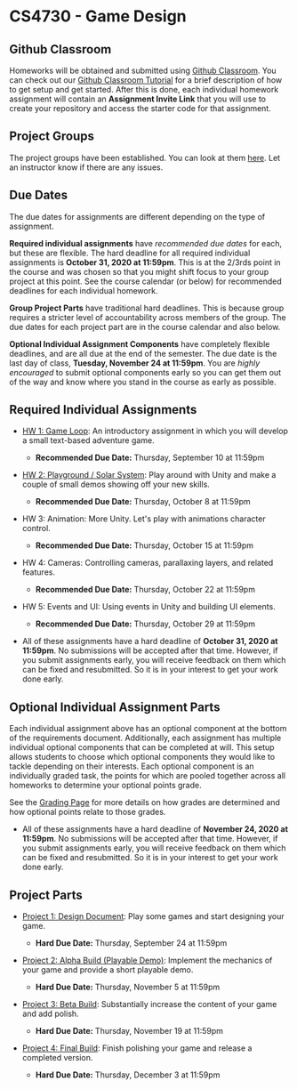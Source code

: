 CS4730 - Game Design
===============================

<a name="introduction"></a>Github Classroom
---------------------------------------

Homeworks will be obtained and submitted using [Github Classroom](https://classroom.github.com). You can check out our [Github Classroom Tutorial](./githubclassroom.html) for a brief description of how to get setup and get started. After this is done, each individual homework assignment will contain an **Assignment Invite Link** that you will use to create your repository and access the starter code for that assignment.

<a name="introduction"></a>Project Groups
---------------------------------------

The project groups have been established. You can look at them [here](./Fall2020-Groups.pdf). Let an instructor know if there are any issues.


<a name="introduction"></a>Due Dates
---------------------------------------

The due dates for assignments are different depending on the type of assignment.

**Required individual assignments** have *recommended due dates* for each, but these are flexible. The hard deadline for all required individual assignments is **October 31, 2020 at 11:59pm**. This is at the 2/3rds point in the course and was chosen so that you might shift focus to your group project at this point. See the course calendar (or below) for recommended deadlines for each individual homework.

**Group Project Parts** have traditional hard deadlines. This is because group requires a stricter level of accountability across members of the group. The due dates for each project part are in the course calendar and also below.

**Optional Individual Assignment Components** have completely flexible deadlines, and are all due at the end of the semester. The due date is the last day of class, **Tuesday, November 24 at 11:59pm**. You are *highly encouraged* to submit optional components early so you can get them out of the way and know where you stand in the course as early as possible.
 

<a name="introduction"></a>Required Individual Assignments
--------------------------------------- 

- [HW 1: Game Loop](./gameloop.html): An introductory assignment in which you will develop a small text-based adventure game.
	- **Recommended Due Date:** Thursday, September 10 at 11:59pm


- [HW 2: Playground / Solar System](./playground.html): Play around with Unity and make a couple of small demos showing off your new skills.
	- **Recommended Due Date:** Thursday, October 8 at 11:59pm

- HW 3: Animation: More Unity. Let's play with animations character control.
	- **Recommended Due Date:** Thursday, October 15 at 11:59pm

- HW 4: Cameras: Controlling cameras, parallaxing layers, and related features.
	- **Recommended Due Date:** Thursday, October 22 at 11:59pm

- HW 5: Events and UI: Using events in Unity and building UI elements. 
	- **Recommended Due Date:** Thursday, October 29 at 11:59pm

- All of these assignments have a hard deadline of **October 31, 2020 at 11:59pm**. No submissions will be accepted after that time. However, if you submit assignments early, you will receive feedback on them which can be fixed and resubmitted. So it is in your interest to get your work done early.


<a name="introduction"></a>Optional Individual Assignment Parts
--------------------------------------- 

Each individual assignment above has an optional component at the bottom of the requirements document. Additionally, each assignment has multiple individual optional components that can be completed at will. This setup allows students to choose which optional components they would like to tackle depending on their interests. Each optional component is an individually graded task, the points for which are pooled together across all homeworks to determine your optional points grade. 

See the [Grading Page](../courseLogistics/grading.html) for more details on how grades are determined and how optional points relate to those grades.

- All of these assignments have a hard deadline of **November 24, 2020 at 11:59pm**. No submissions will be accepted after that time. However, if you submit assignments early, you will receive feedback on them which can be fixed and resubmitted. So it is in your interest to get your work done early.

<a name="introduction"></a>Project Parts
---------------------------------------

- [Project 1: Design Document](./designdoc.html): Play some games and start designing your game.
	- **Hard Due Date:** Thursday, September 24 at 11:59pm

- [Project 2: Alpha Build (Playable Demo)](./alphabuild.html): Implement the mechanics of your game and provide a short playable demo.
	- **Hard Due Date:** Thursday, November 5 at 11:59pm

- [Project 3: Beta Build](./betabuild.html): Substantially increase the content of your game and add polish.
	- **Hard Due Date:** Thursday, November 19 at 11:59pm

- [Project 4: Final Build](./finalbuild.html): Finish polishing your game and release a completed version. 
	- **Hard Due Date:** Thursday, December 3 at 11:59pm


